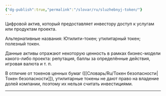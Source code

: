```yaml
---
{"dg-publish":true,"permalink":"/slovar/ru/sluzhebnyj-token/"}
---
```



Цифровой актив, который предоставляет инвестору доступ к услугам или продуктам проекта.

Альтернативные названия: Ютилити-токен; утилитарный токен; полезный токен.

Данные активы отражают некоторую ценность в рамках бизнес-модели какого-либо проекта: репутация, баллы за определённые действия, игровая валюта и т. п.

В отличие от токенов ценных бумаг ([[Словарь/Ru/Токен безопасности\|Токен безопасности]]), утилитарные токены не дают право на владение долей компании, поэтому их нельзя считать инвестициями.

---
